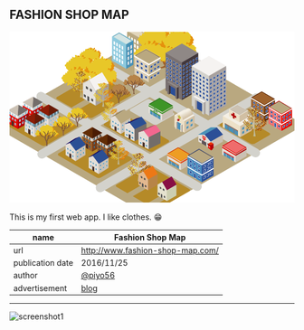 FASHION SHOP MAP
---

![thumbnail](app/assets/images/back.png "thumbnail image")

This is my first web app. I like clothes. :grin:

|name|Fashion Shop Map|
|---|---|
|url|http://www.fashion-shop-map.com/|
|publication date|2016/11/25|
|author|[@piyo56](http://hoodie.tokyo)|
|advertisement|[blog](http://ganbaro.hateblo.jp/entry/2016/11/26/013603)|

-------------

![screenshot1](https://cdn-ak.f.st-hatena.com/images/fotolife/b/bonhito/20161122/20161122160642.png "screen shot #1")
